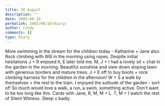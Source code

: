 ```yaml
---
title: 10 August
description: ""
date: 2005-08-10
permalink: 2005/08/10/diary/
author: Cindy
comments: []
type: Diary
---
```


More swimming in the stream for the children today - Katharine + Jane also. Rock climbing with Will in the morning using ropes. Despite initial hesitations J + R enjoyed it, E later told me. M, J + I had a lovely sit + chat in the garden in the morning. Beautiful sunshine and view down sloping lawn with generous borders and mature trees. J + E off to buy boots + rock climbing harness for the children in the afternoon! W + S a walk by themselves + the rest to the train. I enjoyed the solitude of the garden - sort of! So much would love a walk, a run, a swim, something active. Don't want to be too long like this. Cards with Jane, R, M, M + L. T, M + I watch the rest of Silent Witness. Sleep v badly.
